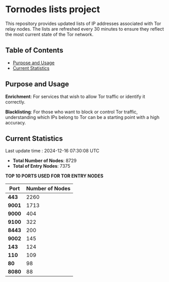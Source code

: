 # Tornodes lists project

This repository provides updated lists of IP addresses associated with Tor relay nodes. The lists are refreshed every 30 minutes to ensure they reflect the most current state of the Tor network.

## Table of Contents

- [Purpose and Usage](#purpose-and-usage)
- [Current Statistics](#current-statistics)


## Purpose and Usage

**Enrichment**: For services that wish to allow Tor traffic or identify it correctly.

**Blacklisting**: For those who want to block or control Tor traffic, understanding which IPs belong to Tor can be a starting point with a high accuracy.

## Current Statistics

Last update time : 2024-12-16 07:30:08 UTC

- **Total Number of Nodes**: 8729
- **Total of Entry Nodes**: 7375

**TOP 10 PORTS USED FOR TOR ENTRY NODES**

| **Port** | **Number of Nodes** |
|------|-----------------|
| **443**   | 2260  |
| **9001**   | 1713  |
| **9000**   | 404  |
| **9100**   | 322  |
| **8443**   | 200  |
| **9002**   | 145  |
| **143**   | 124  |
| **110**   | 109  |
| **80**   | 98  |
| **8080**   | 88  |

